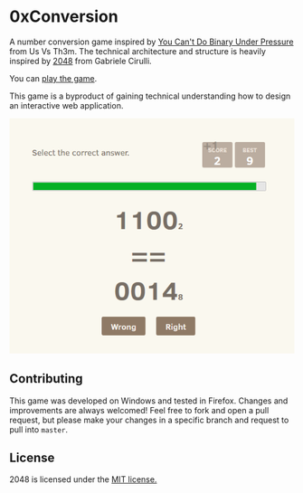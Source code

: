# 0xConversion
A number conversion game inspired by [You Can't Do Binary Under Pressure](http://games.usvsth3m.com/binary/) from Us Vs Th3m. The technical architecture and structure is heavily inspired by [2048](https://github.com/gabrielecirulli/2048) from Gabriele Cirulli.

You can [play the game](https://lsubel.github.io/0xconversion/).

This game is a byproduct of gaining technical understanding how to design an interactive web application.

<p align="center">
  <img src="https://raw.githubusercontent.com/Sheak90/0xconversion/master/screnshot.png" alt="Screenshot"/>
</p>


## Contributing
This game was developed on Windows and tested in Firefox. Changes and improvements are always welcomed! Feel free to fork and open a pull request, but please make your changes in a specific branch and request to pull into `master`.

## License
2048 is licensed under the [MIT license.](https://github.com/Sheak90/0xconversion/blob/master/LICENSE.txt)
